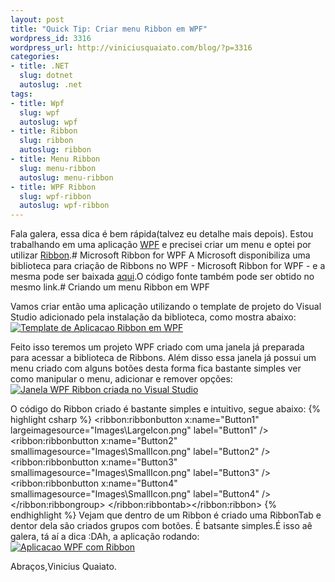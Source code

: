 ```yaml
--- 
layout: post
title: "Quick Tip: Criar menu Ribbon em WPF"
wordpress_id: 3316
wordpress_url: http://viniciusquaiato.com/blog/?p=3316
categories: 
- title: .NET
  slug: dotnet
  autoslug: .net
tags: 
- title: Wpf
  slug: wpf
  autoslug: wpf
- title: Ribbon
  slug: ribbon
  autoslug: ribbon
- title: Menu Ribbon
  slug: menu-ribbon
  autoslug: menu-ribbon
- title: WPF Ribbon
  slug: wpf-ribbon
  autoslug: wpf-ribbon
---
```

Fala galera, essa dica é bem rápida(talvez eu detalhe mais depois). Estou trabalhando em uma aplicação [WPF](http://windowsclient.net/wpf/default.aspx) e precisei criar um menu e optei por utilizar [Ribbon](http://en.wikipedia.org/wiki/Ribbon_(computing)).# Microsoft Ribbon for WPF
A Microsoft disponibiliza uma biblioteca para criação de Ribbons no WPF - Microsoft Ribbon for WPF - e a mesma pode ser baixada [aqui](http://www.microsoft.com/downloads/en/details.aspx?FamilyID=2bfc3187-74aa-4154-a670-76ef8bc2a0b4&displaylang=en).O código fonte também pode ser obtido no mesmo link.# Criando um menu Ribbon em WPF


Vamos criar então uma aplicação utilizando o template de projeto do Visual Studio adicionado pela instalação da biblioteca, como mostra abaixo:[![Template de Aplicacao Ribbon em WPF](http://viniciusquaiato.com/images_posts/Template-de-Aplicacao-Ribbon-em-WPF-300x182.png "Template de Aplicacao Ribbon em WPF")](http://viniciusquaiato.com/images_posts/Template-de-Aplicacao-Ribbon-em-WPF.png)



Feito isso teremos um projeto WPF criado com uma janela já preparada para acessar a biblioteca de Ribbons. Além disso essa janela já possui um menu criado com alguns botões desta forma fica bastante simples ver como manipular o menu, adicionar e remover opções:[![Janela WPF Ribbon criada no Visual Studio](http://viniciusquaiato.com/images_posts/Janela-WPF-Ribbon-criada-no-Visual-Studio-300x239.png "Janela WPF Ribbon criada no Visual Studio")](http://viniciusquaiato.com/images_posts/Janela-WPF-Ribbon-criada-no-Visual-Studio.png)



O código do Ribbon criado é bastante simples e intuitivo, segue abaixo:
{% highlight csharp %}
            <ribbon:ribbonbutton x:name="Button1" largeimagesource="Images\LargeIcon.png" label="Button1" />            <ribbon:ribbonbutton x:name="Button2" smallimagesource="Images\SmallIcon.png" label="Button2" />            <ribbon:ribbonbutton x:name="Button3" smallimagesource="Images\SmallIcon.png" label="Button3" />            <ribbon:ribbonbutton x:name="Button4" smallimagesource="Images\SmallIcon.png" label="Button4" />                            </ribbon:ribbongroup>                    </ribbon:ribbontab></ribbon:ribbon> 
{% endhighlight %}
Vejam que dentro de um Ribbon é criado uma RibbonTab e dentor dela são criados grupos com botões. É batsante simples.É isso aê galera, tá aí a dica :DAh, a aplicação rodando: [![Aplicacao WPF com Ribbon](http://viniciusquaiato.com/images_posts/Aplicacao-WPF-com-Ribbon-300x225.png "Aplicacao WPF com Ribbon")](http://viniciusquaiato.com/images_posts/Aplicacao-WPF-com-Ribbon.png)

Abraços,Vinicius Quaiato.
